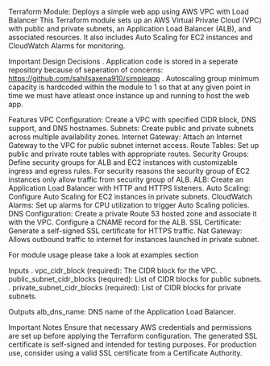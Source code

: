 Terraform Module: Deploys a simple web app using AWS VPC with Load Balancer
This Terraform module sets up an AWS Virtual Private Cloud (VPC) with public and private subnets, an Application Load Balancer (ALB), and associated resources. It also includes Auto Scaling for EC2 instances and CloudWatch Alarms for monitoring.

Important Design Decisions
. Application code is stored in a seperate repository because of seperation of concerns: https://github.com/sahilsaxena910/simpleapp
. Autoscaling group minimum capacity is hardcoded within the module to 1 so that at any given point in time we must have atleast once instance up and running to host the web app. 

Features
VPC Configuration: Create a VPC with specified CIDR block, DNS support, and DNS hostnames.
Subnets: Create public and private subnets across multiple availability zones.
Internet Gateway: Attach an Internet Gateway to the VPC for public subnet internet access.
Route Tables: Set up public and private route tables with appropriate routes.
Security Groups: Define security groups for ALB and EC2 instances with customizable ingress and egress rules. For security reasons the security group of EC2 instances only allow traffic from security group of ALB.
ALB: Create an Application Load Balancer with HTTP and HTTPS listeners.
Auto Scaling: Configure Auto Scaling for EC2 instances in private subnets.
CloudWatch Alarms: Set up alarms for CPU utilization to trigger Auto Scaling policies.
DNS Configuration: Create a private Route 53 hosted zone and associate it with the VPC. Configure a CNAME record for the ALB.
SSL Certificate: Generate a self-signed SSL certificate for HTTPS traffic.
Nat Gateway: Allows outbound traffic to internet for instances launched in private subnet.

For module usage please take a look at examples section

Inputs
. vpc_cidr_block (required): The CIDR block for the VPC.
. public_subnet_cidr_blocks (required): List of CIDR blocks for public subnets.
. private_subnet_cidr_blocks (required): List of CIDR blocks for private subnets.

Outputs
alb_dns_name: DNS name of the Application Load Balancer.

Important Notes
Ensure that necessary AWS credentials and permissions are set up before applying the Terraform configuration.
The generated SSL certificate is self-signed and intended for testing purposes. For production use, consider using a valid SSL certificate from a Certificate Authority.


